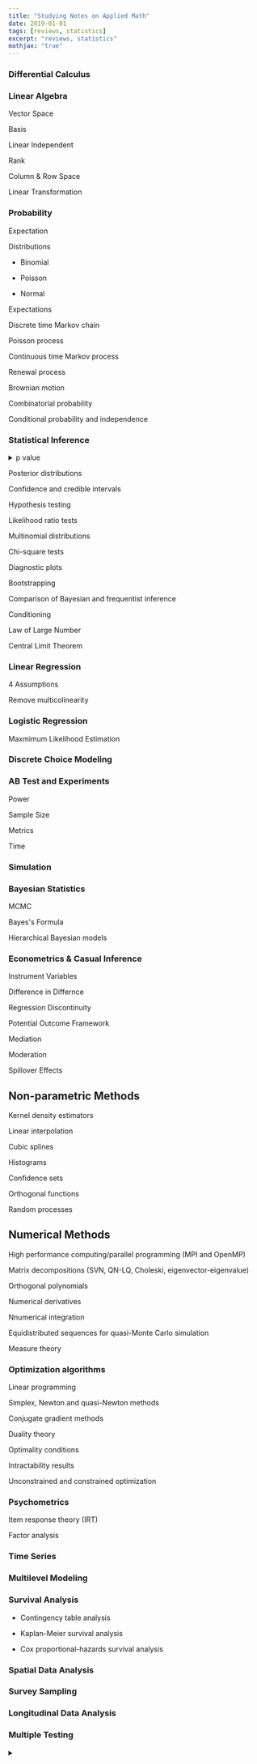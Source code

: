 ```yaml
---
title: "Studying Notes on Applied Math"
date: 2019-01-01
tags: [reviews, statistics]
excerpt: "reviews, statistics"
mathjax: "true"
---
```


### Differential Calculus

### Linear Algebra
Vector Space

Basis

Linear Independent

Rank

Column & Row Space

Linear Transformation

### Probability

Expectation

Distributions

* Binomial

* Poisson

* Normal 

Expectations

Discrete time Markov chain

Poisson process

Continuous time Markov process

Renewal process

Brownian motion

Combinatorial probability

Conditional probability and independence

### Statistical Inference


<details>
<summary> 
  p value
</summary>
<br>
  * A small p-value (typically ≤ 0.05) indicates strong evidence against the null hypothesis, so you reject the null hypothesis.

  * A large p-value (> 0.05) indicates weak evidence against the null hypothesis, so you fail to reject the null hypothesis.

  * p-values very close to the cutoff (0.05) are considered to be marginal (could go either way). Always report the p-value so your readers can draw their own conclusions.
  [Link](https://www.dummies.com/education/math/statistics/what-a-p-value-tells-you-about-statistical-data/)
  
<br>
</details>



Posterior distributions

Confidence and credible intervals

Hypothesis testing

Likelihood ratio tests

Multinomial distributions

Chi-square tests

Diagnostic plots

Bootstrapping

Comparison of Bayesian and frequentist inference

Conditioning 

Law of Large Number

Central Limit Theorem

### Linear Regression

4 Assumptions

Remove multicolinearity

### Logistic Regression

Maxmimum Likelihood Estimation

### Discrete Choice Modeling

### AB Test and Experiments

Power

Sample Size

Metrics

Time 

### Simulation

### Bayesian Statistics

MCMC

Bayes's Formula


Hierarchical Bayesian models

### Econometrics & Casual Inference

Instrument Variables

Difference in Differnce

Regression Discontinuity

Potential Outcome Framework

Mediation

Moderation

Spillover Effects	

## Non-parametric Methods

Kernel density estimators

Linear interpolation

Cubic splines

Histograms

Confidence sets

Orthogonal functions

Random processes

## Numerical Methods

High performance computing/parallel programming (MPI and OpenMP)

Matrix decompositions (SVN, QN-LQ, Choleski, eigenvector-eigenvalue)

Orthogonal polynomials

Numerical derivatives

Nnumerical integration

Equidistributed sequences for quasi-Monte Carlo simulation

Measure theory

### Optimization algorithms

Linear programming

Simplex, Newton and quasi-Newton methods

Conjugate gradient methods

Duality theory

Optimality conditions

Intractability results

Unconstrained and constrained optimization

### Psychometrics

Item response theory (IRT)

Factor analysis

### Time Series

### Multilevel Modeling

### Survival Analysis

* Contingency table analysis

* Kaplan-Meier survival analysis

* Cox proportional-hazards survival analysis

### Spatial Data Analysis

### Survey Sampling

### Longitudinal Data Analysis

### Multiple Testing


<details>
<summary> 
  
</summary>
<br>
  
<br>
</details>

